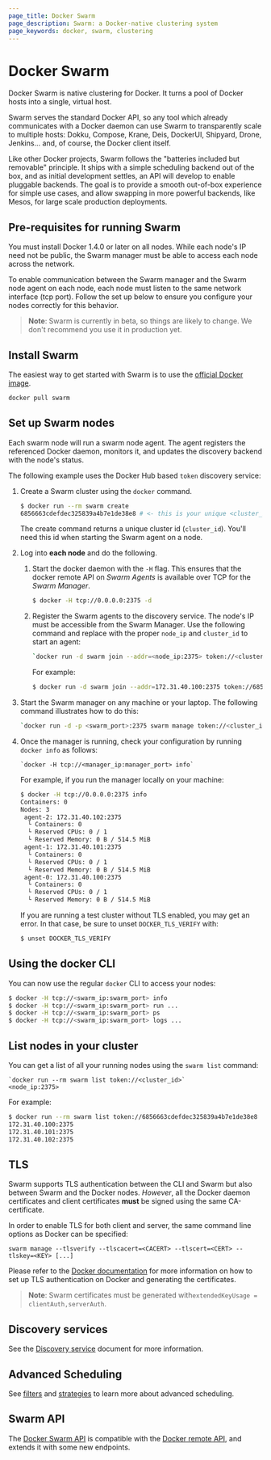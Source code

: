 ```yaml
---
page_title: Docker Swarm
page_description: Swarm: a Docker-native clustering system
page_keywords: docker, swarm, clustering
---
```


# Docker Swarm

Docker Swarm is native clustering for Docker. It turns a pool of Docker hosts
into a single, virtual host.

Swarm serves the standard Docker API, so any tool which already communicates
with a Docker daemon can use Swarm to transparently scale to multiple hosts:
Dokku, Compose, Krane, Deis, DockerUI, Shipyard, Drone, Jenkins... and,
of course, the Docker client itself.

Like other Docker projects, Swarm follows the "batteries included but removable"
principle. It ships with a simple scheduling backend out of the box, and as
initial development settles, an API will develop to enable pluggable backends.
The goal is to provide a smooth out-of-box experience for simple use cases, and
allow swapping in more powerful backends, like Mesos, for large scale production
deployments.

## Pre-requisites for running Swarm

You must install Docker 1.4.0 or later on all nodes. While each node's IP need not
be public, the Swarm manager must be able to access each node across the network.

To enable communication between the Swarm manager and the Swarm node agent on each 
node, each node must listen to the same network interface (tcp port). Follow the set
up below to ensure you configure your nodes correctly for this behavior.

> **Note**: Swarm is currently in beta, so things are likely to change. We
> don't recommend you use it in production yet.

## Install Swarm

The easiest way to get started with Swarm is to use the
[official Docker image](https://registry.hub.docker.com/_/swarm/).

```bash
docker pull swarm
```

## Set up Swarm nodes

Each swarm node will run a swarm node agent. The agent registers the referenced
Docker daemon, monitors it, and updates the discovery backend with the node's status.

The following example uses the Docker Hub based `token` discovery service:

1. Create a Swarm cluster using the `docker` command.

    ```bash
    $ docker run --rm swarm create
    6856663cdefdec325839a4b7e1de38e8 # <- this is your unique <cluster_id>
    ```

    The create command returns a unique cluster id (`cluster_id`). You'll need
    this id when starting the Swarm agent on a node.

2. Log into **each node** and do the following.

    1. Start the docker daemon with the `-H` flag. This ensures that the docker remote API on *Swarm Agents* is available over TCP for the *Swarm Manager*.

        ```bash
        $ docker -H tcp://0.0.0.0:2375 -d
        ```

    2. Register the Swarm agents to the discovery service. The node's IP must be accessible from the Swarm Manager. Use the following command and replace with the proper `node_ip` and `cluster_id` to start an agent:

        ```bash
        `docker run -d swarm join --addr=<node_ip:2375> token://<cluster_id>`
        ```

        For example:

        ```bash
        $ docker run -d swarm join --addr=172.31.40.100:2375 token://6856663cdefdec325839a4b7e1de38e8
        ```

3. Start the Swarm manager on any machine or your laptop. The following command
illustrates how to do this:

    ```bash
    `docker run -d -p <swarm_port>:2375 swarm manage token://<cluster_id>`
    ```

4. Once the manager is running, check your configuration by running `docker info` as follows:

    ```
    `docker -H tcp://<manager_ip:manager_port> info`
    ```
    
    For example, if you run the manager locally on your machine:

    ```bash
    $ docker -H tcp://0.0.0.0:2375 info
    Containers: 0
    Nodes: 3
     agent-2: 172.31.40.102:2375
      └ Containers: 0
      └ Reserved CPUs: 0 / 1
      └ Reserved Memory: 0 B / 514.5 MiB
     agent-1: 172.31.40.101:2375
      └ Containers: 0
      └ Reserved CPUs: 0 / 1
      └ Reserved Memory: 0 B / 514.5 MiB
     agent-0: 172.31.40.100:2375
      └ Containers: 0
      └ Reserved CPUs: 0 / 1
      └ Reserved Memory: 0 B / 514.5 MiB
    ```
    
    If you are running a test cluster without TLS enabled, you may get an error. In that case, be sure to unset `DOCKER_TLS_VERIFY` with:
    
    ```bash
    $ unset DOCKER_TLS_VERIFY
    ```

## Using the docker CLI

You can now use the regular `docker` CLI to access your nodes:

```bash
$ docker -H tcp://<swarm_ip:swarm_port> info
$ docker -H tcp://<swarm_ip:swarm_port> run ...
$ docker -H tcp://<swarm_ip:swarm_port> ps
$ docker -H tcp://<swarm_ip:swarm_port> logs ...
```

## List nodes in your cluster

You can get a list of all your running nodes using the `swarm list` command:

```
`docker run --rm swarm list token://<cluster_id>`
<node_ip:2375>
```

For example:

```bash
$ docker run --rm swarm list token://6856663cdefdec325839a4b7e1de38e8
172.31.40.100:2375
172.31.40.101:2375
172.31.40.102:2375
```

## TLS

Swarm supports TLS authentication between the CLI and Swarm but also between
Swarm and the Docker nodes. _However_, all the Docker daemon certificates and client
certificates **must** be signed using the same CA-certificate.

In order to enable TLS for both client and server, the same command line options
as Docker can be specified:

`swarm manage --tlsverify --tlscacert=<CACERT> --tlscert=<CERT> --tlskey=<KEY> [...]`

Please refer to the [Docker documentation](https://docs.docker.com/articles/https/)
for more information on how to set up TLS authentication on Docker and generating
the certificates.

> **Note**: Swarm certificates must be generated with`extendedKeyUsage = clientAuth,serverAuth`.

## Discovery services

See the [Discovery service](discovery.md) document for more information.

## Advanced Scheduling

See [filters](scheduler/filter.md) and [strategies](scheduler/strategy.md) to learn
more about advanced scheduling.

## Swarm API

The [Docker Swarm API](API.md) is compatible with the [Docker
remote API](http://docs.docker.com/reference/api/docker_remote_api/), and extends it
with some new endpoints.
